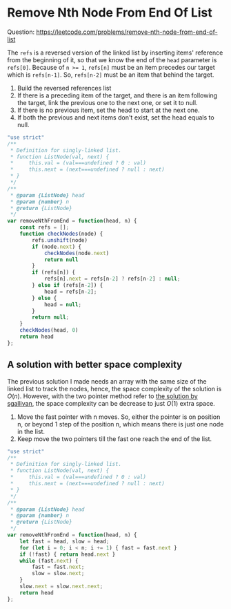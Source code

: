 # Remove Nth Node From End Of List

Question: https://leetcode.com/problems/remove-nth-node-from-end-of-list

The `refs` is a reversed version of the linked list by inserting items' reference from the beginning of it, so that we know the end of the `head` parameter is `refs[0]`. Because of `n >= 1`, `refs[n]` must be an item precedes our target which is `refs[n-1]`. So, `refs[n-2]` must be an item that behind the target.

1. Build the reversed references list
2. If there is a preceding item of the target, and there is an item following the target, link the previous one to the next one, or set it to null.
3. If there is no previous item, set the head to start at the next one.
4. If both the previous and next items don't exist, set the head equals to null.

```javascript
"use strict"
/**
 * Definition for singly-linked list.
 * function ListNode(val, next) {
 *     this.val = (val===undefined ? 0 : val)
 *     this.next = (next===undefined ? null : next)
 * }
 */
/**
 * @param {ListNode} head
 * @param {number} n
 * @return {ListNode}
 */
var removeNthFromEnd = function(head, n) {
    const refs = [];
    function checkNodes(node) {
        refs.unshift(node)
        if (node.next) {
            checkNodes(node.next)
            return null
        }
        if (refs[n]) {
            refs[n].next = refs[n-2] ? refs[n-2] : null;
        } else if (refs[n-2]) {
            head = refs[n-2];
        } else {
            head = null;
        }
        return null;
    }
    checkNodes(head, 0)
    return head
};
```

## A solution with better space complexity

The previous solution I made needs an array with the same size of the linked list to track the nodes, hence, the space complexity of the solution is $O(n)$. However, with the two pointer method refer to [the solution by sgallivan](https://leetcode.com/problems/remove-nth-node-from-end-of-list/solutions/1164542/js-python-java-c-easy-two-pointer-solution-w-explanation/), the space complexity can be decrease to just $O(1)$ extra space.

1. Move the fast pointer with n moves. So, either the pointer is on position n, or beyond 1 step of the position n, which means there is just one node in the list.
2. Keep move the two pointers till the fast one reach the end of the list.

```javascript
"use strict"
/**
 * Definition for singly-linked list.
 * function ListNode(val, next) {
 *     this.val = (val===undefined ? 0 : val)
 *     this.next = (next===undefined ? null : next)
 * }
 */
/**
 * @param {ListNode} head
 * @param {number} n
 * @return {ListNode}
 */
var removeNthFromEnd = function(head, n) {
    let fast = head, slow = head;
    for (let i = 0; i < n; i += 1) { fast = fast.next }
    if (!fast) { return head.next }
    while (fast.next) {
        fast = fast.next;
        slow = slow.next;
    }
    slow.next = slow.next.next;
    return head
};
```
